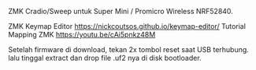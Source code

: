 ZMK Cradio/Sweep untuk Super Mini / Promicro Wireless NRF52840.

ZMK Keymap Editor https://nickcoutsos.github.io/keymap-editor/ Tutorial Mapping ZMK https://youtu.be/cAi5pnkz48M

Setelah firmware di download, tekan 2x tombol reset saat USB terhubung. lalu tinggal extract dan drop file .uf2 nya di disk bootloader.
